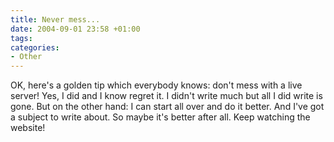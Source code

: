 ```yaml
---
title: Never mess...
date: 2004-09-01 23:58 +01:00
tags:
categories:
- Other
---
```

OK, here's a golden tip which everybody knows: don't mess with a live server! Yes, I did and I know regret it.
I didn't write much but all I did write is gone. 
But on the other hand: I can start all over and do it better. And I've got a subject to write about. So maybe it's better after all. Keep watching the website!
